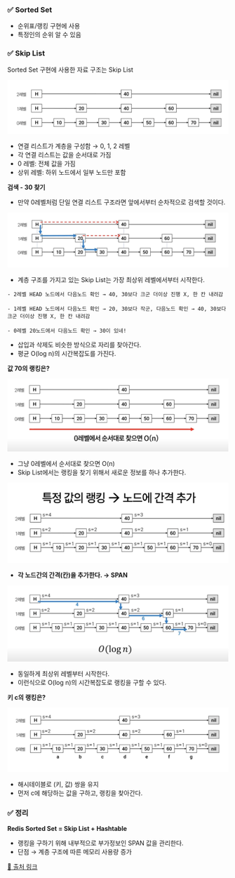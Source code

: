 ### ✅ Sorted Set

- 순위표/랭킹 구현에 사용
- 특정인의 순위 알 수 있음

### ✅ Skip List

Sorted Set 구현에 사용한 자료 구조는 Skip List

![Redis_Sorted_Set_1.png](../.images/Redis_Sorted_Set_1.png)

- 연결 리스트가 계층을 구성함 → 0, 1, 2 레벨
- 각 연결 리스트는 값을 순서대로 가짐
- 0 레벨: 전체 값을 가짐
- 상위 레벨: 하위 노드에서 일부 노드만 포함

**검색 - 30 찾기**
- 만약 0레벨처럼 단일 연결 리스트 구조라면 앞에서부터 순차적으로 검색할 것이다.

![Redis_Sorted_Set_2.png](../.images/Redis_Sorted_Set_2.png)

- 계층 구조를 가지고 있는 Skip List는 가장 최상위 레벨에서부터 시작한다.

```tsx
- 2레벨 HEAD 노드에서 다음노드 확인 → 40, 30보다 크군 더이상 진행 X, 한 칸 내려감

- 1레벨 HEAD 노드에서 다음노드 확인 → 20, 30보다 작군, 다음노드 확인 → 40, 30보다 크군 더이상 진행 X, 한 칸 내려감

- 0레벨 20노드에서 다음노드 확인 → 30이 있네!
```

- 삽입과 삭제도 비슷한 방식으로 자리를 찾아간다.
- 평균 O(log n)의 시간복잡도를 가진다.

**값 70의 랭킹은?**

![Redis_Sorted_Set_3.png](../.images/Redis_Sorted_Set_3.png)

- 그냥 0레벨에서 순서대로 찾으면 O(n)
- Skip List에서는 랭킹을 찾기 위해서 새로운 정보를 하나 추가한다.

![Redis_Sorted_Set_4.png](../.images/Redis_Sorted_Set_4.png)

- **각 노드간의 간격(칸)을 추가한다. → SPAN**

![Redis_Sorted_Set_5.png](../.images/Redis_Sorted_Set_5.png)

- 동일하게 최상위 레벨부터 시작한다.
- 이런식으로 O(log n)의 시간복잡도로 랭킹을 구할 수 있다.

**키 c의 랭킹은?**

![Redis_Sorted_Set_6.png](../.images/Redis_Sorted_Set_6.png)

- 해시테이블로 (키, 값) 쌍을 유지
- 먼저 c에 해당하는 값을 구하고, 랭킹을 찾아간다.

### ✅ **정리**

**Redis Sorted Set = Skip List + Hashtable**

- 랭킹을 구하기 위해 내부적으로 부가정보인 SPAN 값을 관리한다.
- 단점 → 계층 구조에 따른 메모리 사용량 증가

[🔗 출처 링크](https://www.youtube.com/watch?v=-titFXvd5xE)